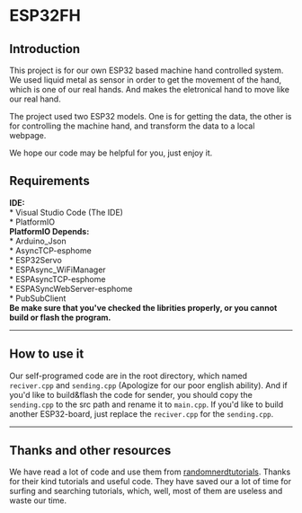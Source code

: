 # ESP32FH
## Introduction
This project is for our own ESP32 based machine hand controlled system. We used liquid metal as sensor in order to get the movement of the hand, which is one of our real hands.
And makes the eletronical hand to move like our real hand.

The project used two ESP32 models. One is for getting the data, the other is for controlling the machine hand, and transform the data to a local webpage.  

We hope our code may be helpful for you, just enjoy it.

## Requirements
**IDE:**  
\* Visual Studio Code (The IDE)  
\* PlatformIO  
**PlatformIO Depends:**  
\* Arduino_Json  
\* AsyncTCP-esphome  
\* ESP32Servo  
\* ESPAsync_WiFiManager  
\* ESPAsyncTCP-esphome  
\* ESPASyncWebServer-esphome  
\* PubSubClient  
**Be make sure that you've checked the librities properly, 
or you cannot build or flash the program.**
___
## How to use it
Our self-programed code are in the root directory, 
which named <code>reciver.cpp</code> and <code>sending.cpp</code> 
(Apologize for our poor english ability). 
And if you'd like to build&flash the code for sender, 
you should copy the <code>sending.cpp</code> 
to the src path and rename it to <code>main.cpp</code>. 
If you'd like to build another ESP32-board, just replace the <code>reciver.cpp</code> for the <code>sending.cpp</code>.
___
## Thanks and other resources
We have read a lot of code and use them from [randomnerdtutorials](https://randomnerdtutorials.com/esp32-esp-now-wi-fi-web-server/). 
Thanks for their kind tutorials and useful code. 
They have saved our a lot of time for surfing and searching tutorials, which, 
well, most of them are useless and waste our time.